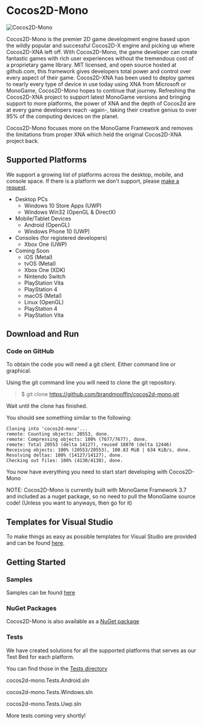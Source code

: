 # Cocos2D-Mono
![Cocos2D-Mono](https://raw.githubusercontent.com/brandmooffin/cocos2d-mono/master/Logos/logo-full-200.png)

Cocos2D-Mono is the premier 2D game development engine based upon the wildly popular and successful Cocos2D-X engine and picking up where Cocos2D-XNA left off. With Cocos2D-Mono, the game developer can create fantastic games with rich user experiences without the tremendous cost of a proprietary game library. MIT licensed, and open source hosted at github.com, this framework gives developers total power and control over every aspect of their game. Cocos2D-XNA has been used to deploy games to nearly every type of device in use today using XNA from Microsoft or MonoGame, Cocos2D-Mono hopes to continue that journey. Refreshing the Cocos2D-XNA project to support latest MonoGame versions and bringing support to more platforms, the power of XNA and the depth of Cocos2d are at every game developers reach -again-, taking their creative genius to over 95% of the computing devices on the planet.

Cocos2D-Mono focuses more on the MonoGame Framework and removes the limitations from proper XNA which held the original Cocos2D-XNA project back.

## Supported Platforms

We support a growing list of platforms across the desktop, mobile, and console space.  If there is a platform we don't support, please [make a request](https://github.com/brandmooffin/cocos2d-mono/issues).

 * Desktop PCs
   * Windows 10 Store Apps (UWP)
   * Windows Win32 (OpenGL & DirectX)
 * Mobile/Tablet Devices
   * Android (OpenGL)
   * Windows Phone 10 (UWP)
 * Consoles (for registered developers)
   * Xbox One (UWP)
 * Coming Soon
   * iOS (Metal)
   * tvOS (Metal)
   * Xbox One (XDK)
   * Nintendo Switch
   * PlayStation Vita
   * PlayStation 4
   * macOS (Metal)
   * Linux (OpenGL)
   * PlayStation 4
   * PlayStation Vita

Download and Run
----------------

### Code on GitHub

To obtain the code you will need a git client.  Either command line or graphical.

Using the git command line you will need to clone the git repository.

> $ git clone https://github.com/brandmooffin/cocos2d-mono.git

Wait until the clone has finished.

You should see something similar to the following:

	Cloning into 'cocos2d-mono'...
	remote: Counting objects: 20553, done.
	remote: Compressing objects: 100% (7677/7677), done.
	remote: Total 20553 (delta 14127), reused 18870 (delta 12446)
	Receiving objects: 100% (20553/20553), 100.83 MiB | 634 KiB/s, done.
	Resolving deltas: 100% (14127/14127), done.
	Checking out files: 100% (4130/4130), done.

You now have everything you need to start start developing with Cocos2D-Mono

NOTE: Cocos2D-Mono is currently built with MonoGame Framework 3.7 and included as a nuget package, so no need to pull the MonoGame source code! (Unless you want to anyways, then go for it)

Templates for Visual Studio
---------------------------

To make things as easy as possible templates for Visual Studio are provided and can be found [here](https://github.com/brandmooffin/cocos2d-mono/tree/master/ProjectTemplates).


Getting Started
---------------

### Samples

Samples can be found [here](https://github.com/brandmooffin/cocos2d-mono/tree/master/Samples)

### NuGet Packages

Cocos2D-Mono is also available as a [NuGet package](https://www.nuget.org/packages?q=cocos2d-mono)

### Tests

We have created solutions for all the supported platforms that serves as our Test Bed for each platform.

You can find those in the [Tests directory](https://github.com/brandmooffin/cocos2d-mono/tree/master/Tests "Tests")

  cocos2d-mono.Tests.Android.sln
  
  cocos2d-mono.Tests.Windows.sln

  cocos2d-mono.Tests.Uwp.sln

  More tests coming very shortly!
